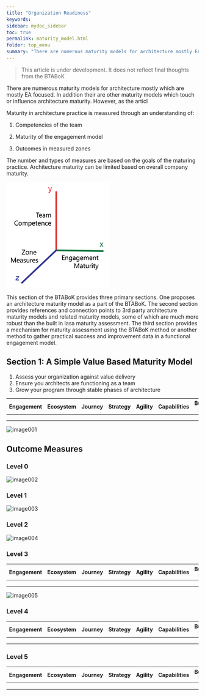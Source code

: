 ```yaml
---
title: "Organization Readiness"
keywords: 
sidebar: mydoc_sidebar
toc: true
permalink: maturity_model.html
folder: top_menu
summary: "There are numerous maturity models for architecture mostly EA focused."
---
```


> This article is under development. It does not reflect final thoughts from the BTABoK

There are numerous maturity models for architecture mostly which are mostly EA focused. In addition their are other maturity models which touch or influence architecture maturity. However, as the articl

Maturity in architecture practice is measured through an understanding of:

1. Competencies of the team

2. Maturity of the engagement model

3. Outcomes in measured zones

The number and types of measures are based on the goals of the maturing practice. Architecture maturity can be limited based on overall company maturity.

<img src="../../media/f0161c4ee67373d18b903ad05e6aed96fd1e7988.png" title="" alt="MaturityMeasure.png" width="269">

This section of the BTABoK provides three primary sections. One proposes an architecture maturity model as a part of the BTABoK. The second section provides references and connection points to 3rd party architecture maturity models and related maturity models, some of which are much more robust than the built in Iasa maturity assessment. The third section provides a mechanism for maturity assessment using the BTABoK method or another method to gather practical success and improvement data in a functional engagement model.

## Section 1: A Simple Value Based Maturity Model

1. Assess your organization against value delivery
2. Ensure you architects are functioning as a team
3. Grow your program through stable phases of architecture

| Engagement | Ecosystem | Journey | Strategy | Agility | Capabilities | Business Model |
| ---------- | --------- | ------- | -------- | ------- | ------------ | -------------- |
|            |           |         |          |         |              |                |
|            |           |         |          |         |              |                |
|            |           |         |          |         |              |                |

![image001](media/maturity_model_m01.png) 

## Outcome Measures

### Level 0

![image002](media/maturity_model_m02.png) 

### Level 1

![image003](media/maturity_model_m03.png) 

### Level 2

![image004](media/maturity_model_m04.png) 

### Level 3

| Engagement | Ecosystem | Journey | Strategy | Agility | Capabilities | Business Model |
| ---------- | --------- | ------- | -------- | ------- | ------------ | -------------- |
|            |           |         |          |         |              |                |
|            |           |         |          |         |              |                |
|            |           |         |          |         |              |                |

![image005](media/maturity_model_m05.png) 

### Level 4

| Engagement | Ecosystem | Journey | Strategy | Agility | Capabilities | Business Model |
| ---------- | --------- | ------- | -------- | ------- | ------------ | -------------- |
|            |           |         |          |         |              |                |
|            |           |         |          |         |              |                |
|            |           |         |          |         |              |                |

### Level 5

| Engagement | Ecosystem | Journey | Strategy | Agility | Capabilities | Business Model |
| ---------- | --------- | ------- | -------- | ------- | ------------ | -------------- |
|            |           |         |          |         |              |                |
|            |           |         |          |         |              |                |
|            |           |         |          |         |              |                |
